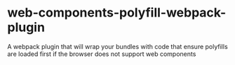 # web-components-polyfill-webpack-plugin
A webpack plugin that will wrap your bundles with code that ensure polyfills are loaded first if the browser does not support web components
